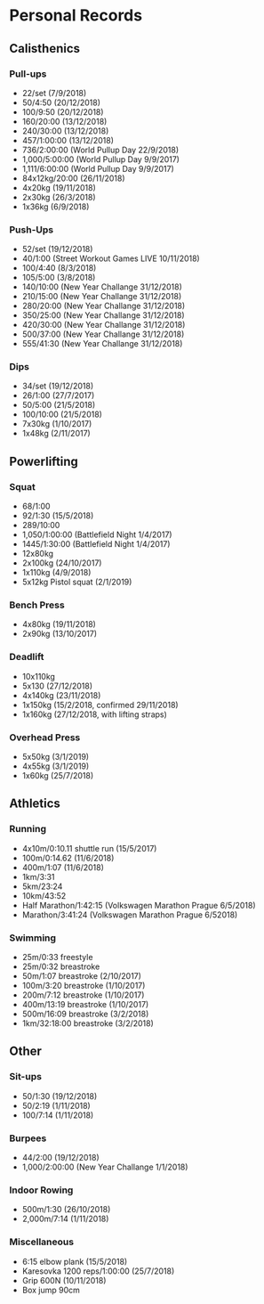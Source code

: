 # Personal Records

## Calisthenics

### Pull-ups
- 22/set (7/9/2018)
- 50/4:50 (20/12/2018)
- 100/9:50 (20/12/2018)
- 160/20:00 (13/12/2018)
- 240/30:00 (13/12/2018)
- 457/1:00:00 (13/12/2018)
- 736/2:00:00 (World Pullup Day 22/9/2018)
- 1,000/5:00:00 (World Pullup Day 9/9/2017)
- 1,111/6:00:00 (World Pullup Day 9/9/2017)
- 84x12kg/20:00 (26/11/2018)
- 4x20kg (19/11/2018)
- 2x30kg (26/3/2018)
- 1x36kg (6/9/2018)

### Push-Ups
- 52/set (19/12/2018)
- 40/1:00 (Street Workout Games LIVE 10/11/2018)
- 100/4:40 (8/3/2018)
- 105/5:00 (3/8/2018)
- 140/10:00 (New Year Challange 31/12/2018)
- 210/15:00 (New Year Challange 31/12/2018)
- 280/20:00 (New Year Challange 31/12/2018)
- 350/25:00 (New Year Challange 31/12/2018)
- 420/30:00 (New Year Challange 31/12/2018)
- 500/37:00 (New Year Challange 31/12/2018)
- 555/41:30 (New Year Challange 31/12/2018)

### Dips
- 34/set (19/12/2018)
- 26/1:00 (27/7/2017)
- 50/5:00 (21/5/2018)
- 100/10:00 (21/5/2018)
- 7x30kg (1/10/2017)
- 1x48kg (2/11/2017)

## Powerlifting

### Squat
- 68/1:00
- 92/1:30 (15/5/2018)
- 289/10:00
- 1,050/1:00:00 (Battlefield Night 1/4/2017)
- 1445/1:30:00 (Battlefield Night 1/4/2017)
- 12x80kg
- 2x100kg (24/10/2017)
- 1x110kg (4/9/2018)
- 5x12kg Pistol squat (2/1/2019)

### Bench Press
- 4x80kg (19/11/2018)
- 2x90kg (13/10/2017)

### Deadlift
- 10x110kg
- 5x130 (27/12/2018)
- 4x140kg (23/11/2018)
- 1x150kg (15/2/2018, confirmed 29/11/2018)
- 1x160kg (27/12/2018, with lifting straps)

### Overhead Press
- 5x50kg (3/1/2019)
- 4x55kg (3/1/2019)
- 1x60kg (25/7/2018)

## Athletics

### Running
- 4x10m/0:10.11 shuttle run (15/5/2017)
- 100m/0:14.62 (11/6/2018)
- 400m/1:07 (11/6/2018)
- 1km/3:31
- 5km/23:24
- 10km/43:52
- Half Marathon/1:42:15 (Volkswagen Marathon Prague 6/5/2018)
- Marathon/3:41:24 (Volkswagen Marathon Prague 6/52018)

### Swimming
- 25m/0:33 freestyle
- 25m/0:32 breastroke
- 50m/1:07 breastroke (2/10/2017)
- 100m/3:20 breastroke (1/10/2017)
- 200m/7:12 breastroke (1/10/2017)
- 400m/13:19 breastroke (1/10/2017)
- 500m/16:09 breastroke (3/2/2018)
- 1km/32:18:00 breastroke (3/2/2018)

## Other

### Sit-ups
- 50/1:30 (19/12/2018)
- 50/2:19 (1/11/2018)
- 100/7:14 (1/11/2018)

### Burpees
- 44/2:00 (19/12/2018)
- 1,000/2:00:00 (New Year Challange 1/1/2018)

### Indoor Rowing
- 500m/1:30 (26/10/2018)
- 2,000m/7:14 (1/11/2018)

### Miscellaneous
- 6:15 elbow plank (15/5/2018)
- Karesovka 1200 reps/1:00:00 (25/7/2018)
- Grip 600N (10/11/2018)
- Box jump 90cm
